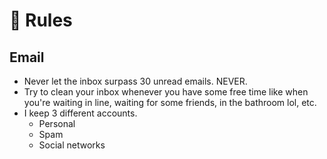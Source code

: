 # 📜 Rules

## Email

* Never let the inbox surpass 30 unread emails. NEVER.
* Try to clean your inbox whenever you have some free time like when you're waiting in line, waiting for some friends, in the bathroom lol, etc.
* I keep 3 different accounts.
  - Personal
  - Spam
  - Social networks
